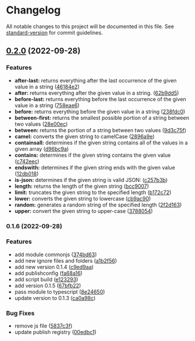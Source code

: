 # Changelog

All notable changes to this project will be documented in this file. See [standard-version](https://github.com/conventional-changelog/standard-version) for commit guidelines.

## [0.2.0](https://github.com/bolenge/mbstring/compare/v0.1.6...v0.2.0) (2022-09-28)


### Features

* **after-last:** returns everything after the last occurrence of the given value in a string ([46184e2](https://github.com/bolenge/mbstring/commits/46184e26f9a0e462dde4b4b1827202409030c8e4))
* **after:** returns everything after the given value in a string. ([62b9dd5](https://github.com/bolenge/mbstring/commits/62b9dd5dc2eb841aae68ae19acd7862a63e8ef3d))
* **before-last:** returns everything before the last occurrence of the given value in a string ([758eae6](https://github.com/bolenge/mbstring/commits/758eae61eed67de1cb35cd6dc49ba55bb570d4b7))
* **before:** returns everything before the given value in a string ([238fdc0](https://github.com/bolenge/mbstring/commits/238fdc056c6f228b46072b87c96336b70c4c79f2))
* **between-first:** returns the smallest possible portion of a string between two values ([28e00ec](https://github.com/bolenge/mbstring/commits/28e00ec4f386a4619bb669b25d5429238a50f66a))
* **between:** returns the portion of a string between two values ([9d3c75f](https://github.com/bolenge/mbstring/commits/9d3c75fe775c11a1d9dcb7e4724e25c0f39aac6e))
* **camel:** converts the given string to camelCase ([2896a9e](https://github.com/bolenge/mbstring/commits/2896a9e2163557001c30eaf1b57bbc6205840e42))
* **containsall:** determines if the given string contains all of the values in a given array ([d96bc9a](https://github.com/bolenge/mbstring/commits/d96bc9a0329d343c30385abfafbc093af46cd709))
* **contains:** determines if the given string contains the given value ([c742eec](https://github.com/bolenge/mbstring/commits/c742eec488c1923c033df4074217f9aa78b932a5))
* **endswith:** determines if the given string ends with the given value ([12db018](https://github.com/bolenge/mbstring/commits/12db0186b3c578cf2252e15acb1f3474bca417d8))
* **is-json:** determines if the given string is valid JSON: ([c257b3b](https://github.com/bolenge/mbstring/commits/c257b3b4e108df66505e569c701dd98713234b0b))
* **length:** returns the length of the given string ([bcc9007](https://github.com/bolenge/mbstring/commits/bcc900788047840d7d3e8c246c30ad6d4da8e484))
* **limit:** truncates the given string to the specified length ([b172c72](https://github.com/bolenge/mbstring/commits/b172c721d9febff975e8385698b6ca453e57fb41))
* **lower:** converts the given string to lowercase ([cb9ac90](https://github.com/bolenge/mbstring/commits/cb9ac90e690f8ebab164ed195c6ac2749b8c8b8a))
* **random:** generates a random string of the specified length ([2f2d163](https://github.com/bolenge/mbstring/commits/2f2d163802972d164d256b81b1d2b21cf35c0833))
* **upper:** convert the given string to upper-case ([3788054](https://github.com/bolenge/mbstring/commits/378805402b35422e5f953e44bd3645f76b6335f1))

### 0.1.6 (2022-09-28)


### Features

* add module commonjs ([374bd63](https://github.com/bolenge/mbstring/commits/374bd6319525f3b8ce8e7c971a877f7a2f34ef80))
* add new ignore files and folders ([a1b2f56](https://github.com/bolenge/mbstring/commits/a1b2f5629a7c432c3114c1dfa8f81aeda7664c08))
* add new version 0.1.4 ([c9ed9aa](https://github.com/bolenge/mbstring/commits/c9ed9aaa9bdaf4935cf3ae3967bf23a54c95a8f1))
* add publishconfig ([fa68a16](https://github.com/bolenge/mbstring/commits/fa68a162b70adf64cc96d5cfcd1b6918be0c7ab6))
* add script build ([e123293](https://github.com/bolenge/mbstring/commits/e123293c6e15989dcbfb8962784ad88c249f613c))
* add version 0.1.5 ([67bfb22](https://github.com/bolenge/mbstring/commits/67bfb22a73c74b785c0a1662d01ad2999653c87d))
* pass module to typescript ([8e24650](https://github.com/bolenge/mbstring/commits/8e24650a1e4f9fb10f934f0eab3957a32854fb2a))
* update version to 0.1.3 ([ca0a98c](https://github.com/bolenge/mbstring/commits/ca0a98cecf8cd3203247812329cc1b285ad63170))


### Bug Fixes

* remove js file ([5837c3f](https://github.com/bolenge/mbstring/commits/5837c3f3413a50aa336cc3962288d5ee3d638d05))
* update publish registry ([00edbc1](https://github.com/bolenge/mbstring/commits/00edbc1aaf6a31918d5077d7b25e4e63bcd0912b))
